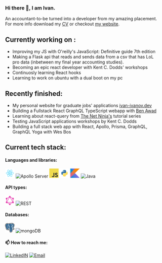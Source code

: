 ### Hi there 👋, I am Ivan.

An accountant-to-be turned into a developer from my amazing placement. For more info download my [CV](https://github.com/divakaivan/personal-website/raw/master/IvanIvanovCV.pdf) or checkout [my website](https://ivan-ivanov.dev).

## Currently working on :
 - Improving my JS with O'reilly's JavaScript: Definitive guide 7th edition
 - Making a Flask api that reads and sends data from a csv that has LoL pro data (inbetween my final year accounting studies).
 - Becoming an epic react developer with Kent C. Dodds' workshops
 - Continuosly learning React hooks
 - Learning to work on ubuntu with a dual boot on my pc

## Recently finished:
 - My personal website for graduate jobs' applications [ivan-ivanov.dev](https://ivan-ivanov.dev)
 - Building a Fullstack React GraphQL TypeScript webapp with [Ben Awad](https://www.youtube.com/watch?v=I6ypD7qv3Z8&t=7s)
 - Learning about react-query from [The Net Ninja's](https://www.youtube.com/watch?v=x1rQ61otgtU) tutorial series
 - Testing JavaScript applications workshops by Kent C. Dodds
 - Building a full stack web app with React, Apollo, Prisma, GraphQL, GraphQL Yoga with Wes Bos


## Current tech stack:

#### Languages and libraries:
<p>
<img alt="React" width="30px" src="https://raw.githubusercontent.com/github/explore/80688e429a7d4ef2fca1e82350fe8e3517d3494d/topics/react/react.png" />
<img height="30px" src='https://user-images.githubusercontent.com/841294/53402609-b97a2180-39ba-11e9-8100-812bab86357c.png' height='100' alt='Apollo Server'>
<img alt="JavaScript" width="30px" src="https://raw.githubusercontent.com/github/explore/80688e429a7d4ef2fca1e82350fe8e3517d3494d/topics/javascript/javascript.png" >
 <img alt="Python" width="30px" src="https://raw.githubusercontent.com/github/explore/80688e429a7d4ef2fca1e82350fe8e3517d3494d/topics/python/python.png" >
<img alt="Kotlin" width="30px" src="https://raw.githubusercontent.com/github/explore/80688e429a7d4ef2fca1e82350fe8e3517d3494d/topics/kotlin/kotlin.png" >
 <img alt="Java" width="30px" src="https://upload-icon.s3.us-east-2.amazonaws.com/uploads/icons/png/378554371540553613-64.png">
</p>

#### API types:

<p>
 <img alt="GraphQL" width="30px" src="https://raw.githubusercontent.com/github/explore/80688e429a7d4ef2fca1e82350fe8e3517d3494d/topics/graphql/graphql.png" >
 <img alt="REST" width="40px" src="https://miro.medium.com/max/800/1*-puLhgETRvZkaghm8KDqYA.png">
</p>

#### Databases:

<p>
  <img alt="Postgres" width="30px" src="https://raw.githubusercontent.com/github/explore/80688e429a7d4ef2fca1e82350fe8e3517d3494d/topics/postgresql/postgresql.png" >
 <img alt="mongoDB" width="30px" src="https://cdn.iconscout.com/icon/free/png-512/mongodb-5-1175140.png" >
</p>
 

#### 📫 How to reach me: 
[<img alt="LinkedIN" width="30px" src="https://cdn.jsdelivr.net/npm/simple-icons@v3/icons/linkedin.svg" />][linkedin]
[<img alt="Email" width="30px" src="https://www.freepngimg.com/thumb/graphic_design/47859-7-email-download-free-download-png-hq.png" />][email]

<!--
**divakaivan/divakaivan** is a ✨ _special_ ✨ repository because its `README.md` (this file) appears on your GitHub profile.

Here are some ideas to get you started:

- 🔭 I’m currently working on ...
- 🌱 I’m currently learning ...
- 👯 I’m looking to collaborate on ...
- 🤔 I’m looking for help with ...
- 💬 Ask me about ...
- 😄 Pronouns: ...
- ⚡ Fun fact: ...
-->

[linkedin]: https://www.linkedin.com/in/ivansivanov/
[email]: mailto:isivanov98@outlook.com
